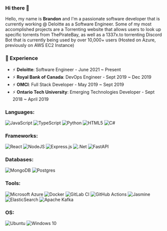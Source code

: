 
### Hi there 👋

Hello, my name is **Brandon** and I'm a passionate software developer that is currently working @ Deloitte as a Software Engineer. Some of my most accomplished projects are a Torrenting website that allows users to look up specific torrents from ThePirateBay, as well as a 1337x.to torrenting Discord Bot that is currently being used by over 10,000+ users (Hosted on Azure, previously on AWS EC2 Instance)

### 🔭 Experience
- ⚡ **Deloitte**: Software Engineer - June 2021 ~ Present
- ⚡ **Royal Bank of Canada**: DevOps Engineer - Sept 2019 ~ Dec 2019
- ⚡ **OMCI**: Full Stack Developer - May 2019 ~ Sept 2019
- ⚡ **Ontario Tech University**: Emerging Technologies Developer - Sept 2018 ~ April 2019

### Languages:

<img alt="JavaScript" src="https://img.shields.io/badge/javascript-%23323330.svg?style=for-the-badge&logo=javascript&logoColor=%23F7DF1E"/> <img alt="TypeScript" src="https://img.shields.io/badge/typescript-%23007ACC.svg?style=for-the-badge&logo=typescript&logoColor=white"/> <img alt="Python" src="https://img.shields.io/badge/python-%2314354C.svg?style=for-the-badge&logo=python&logoColor=white"/> <img alt="HTML5" src="https://img.shields.io/badge/html5-%23E34F26.svg?style=for-the-badge&logo=html5&logoColor=white"/> 	<img alt="C#" src="https://img.shields.io/badge/c%23-%23239120.svg?style=for-the-badge&logo=c-sharp&logoColor=white"/>

### Frameworks:

<img alt="React" src="https://img.shields.io/badge/react-%2320232a.svg?style=for-the-badge&logo=react&logoColor=%2361DAFB"/> <img alt="NodeJS" src="https://img.shields.io/badge/node.js-%2343853D.svg?style=for-the-badge&logo=node-dot-js&logoColor=white"/> <img alt="Express.js" src="https://img.shields.io/badge/express.js-%23404d59.svg?style=for-the-badge&logo=express&logoColor=%2361DAFB"/> <img alt=".Net" src="https://img.shields.io/badge/.NET-5C2D91?style=for-the-badge&logo=.net&logoColor=white"/> ![FastAPI](https://img.shields.io/static/v1?style=for-the-badge&message=FastAPI&color=009688&logo=FastAPI&logoColor=FFFFFF&label=)

### Databases:
<img alt="MongoDB" src ="https://img.shields.io/badge/MongoDB-%234ea94b.svg?style=for-the-badge&logo=mongodb&logoColor=white"/> <img alt="Postgres" src ="https://img.shields.io/badge/postgres-%23316192.svg?style=for-the-badge&logo=postgresql&logoColor=white"/>

### Tools:

![Microsoft Azure](https://img.shields.io/static/v1?style=for-the-badge&message=Microsoft+Azure&color=0078D4&logo=Microsoft+Azure&logoColor=FFFFFF&label=) <img alt="Docker" src="https://img.shields.io/badge/docker-%230db7ed.svg?style=for-the-badge&logo=docker&logoColor=white"/> <img alt="GitLab CI" src="https://img.shields.io/badge/GitLabCI-%23181717.svg?style=for-the-badge&logo=gitlab&logoColor=white"/> <img alt="GitHub Actions" src="https://img.shields.io/badge/githubactions-%232671E5.svg?style=for-the-badge&logo=githubactions&logoColor=white"/> <img alt="Jasmine" src="https://img.shields.io/badge/-Jasmine-%238A4182?style=for-the-badge&logo=Jasmine&logoColor=white"/> <img alt="ElasticSearch" src="https://img.shields.io/badge/-ElasticSearch-005571?style=for-the-badge&logo=elasticsearch"/> ![Apache Kafka](https://img.shields.io/static/v1?style=for-the-badge&message=Apache+Kafka&color=231F20&logo=Apache+Kafka&logoColor=FFFFFF&label=)

### OS:
<img alt="Ubuntu" src="https://img.shields.io/badge/Ubuntu-E95420?style=for-the-badge&logo=ubuntu&logoColor=white" /> <img alt="Windows 10" src="https://img.shields.io/badge/Windows-0078D6?style=for-the-badge&logo=windows&logoColor=white" />
